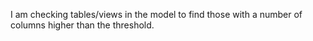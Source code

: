 I am checking tables/views in the model to find those with a number of columns higher than the threshold.